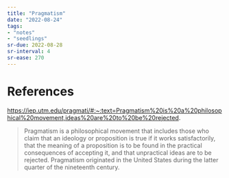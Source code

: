 ```yaml
---
title: "Pragmatism"
date: "2022-08-24"
tags:
- "notes"
- "seedlings"
sr-due: 2022-08-28
sr-interval: 4
sr-ease: 270
---
```




# References

https://iep.utm.edu/pragmati/#:~:text=Pragmatism%20is%20a%20philosophical%20movement,ideas%20are%20to%20be%20rejected.
>Pragmatism is a philosophical movement that includes those who claim that an ideology or proposition is true if it works satisfactorily, that the meaning of a proposition is to be found in the practical consequences of accepting it, and that unpractical ideas are to be rejected. Pragmatism originated in the United States during the latter quarter of the nineteenth century.